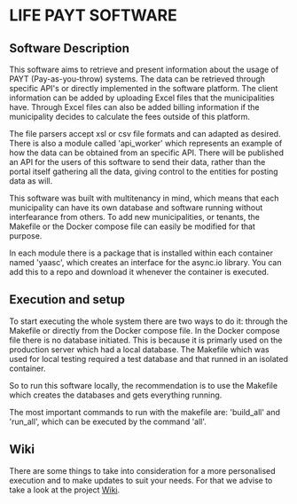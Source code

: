 # LIFE PAYT SOFTWARE

## Software Description

This software aims to retrieve and present information about the usage of PAYT (Pay-as-you-throw) systems. The data can be retrieved through specific API's or directly implemented in the software platform. The client information can be added by uploading Excel files that the municipalities have. Through Excel files can also be added billing information if the municipality decides to calculate the fees outside of this platform.

The file parsers accept xsl or csv file formats and can adapted as desired. There is also a module called 'api_worker' which represents an example of how the data can be obtained from an specific API. There will be published an API for the users of this software to send their data, rather than the portal itself gathering all the data, giving control to the entities for posting data as will.

This software was built with multitenancy in mind, which means that each municipality can have its own database and software running without interfearance from others. To add new municipalities, or tenants, the Makefile or the Docker compose file can easily be modified for that purpose.

In each module there is a package that is installed within each container named 'yaasc', which creates an interface for the async.io library. You can add this to a repo and download it whenever the container is executed.


## Execution and setup

To start executing the whole system there are two ways to do it: through the Makefile or directly from the Docker compose file. In the Docker compose file there is no database initiated. This is because it is primarly used on the production server which had a local database. The Makefile which was used for local testing required a test database and that runned in an isolated container.

So to run this software locally, the recommendation is to use the Makefile which creates the databases and gets everything running.

The most important commands to run with the makefile are: 'build_all' and 'run_all', which can be executed by the command 'all'.


## Wiki

There are some things to take into consideration for a more personalised execution and to make updates to suit your needs. For that we advise to take a look at the project [Wiki](https://github.com/life-payt/paytportal/wiki/PAYT-Portal-Wiki).
